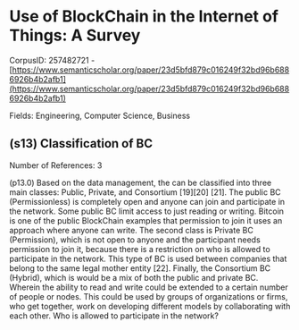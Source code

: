 # Use of BlockChain in the Internet of Things: A Survey

CorpusID: 257482721 - [https://www.semanticscholar.org/paper/23d5bfd879c016249f32bd96b6886926b4b2afb1](https://www.semanticscholar.org/paper/23d5bfd879c016249f32bd96b6886926b4b2afb1)

Fields: Engineering, Computer Science, Business

## (s13) Classification of BC
Number of References: 3

(p13.0) Based on the data management, the can be classified into three main classes: Public, Private, and Consortium [19][20] [21]. The public BC (Permissionless) is completely open and anyone can join and participate in the network. Some public BC limit access to just reading or writing. Bitcoin is one of the public BlockChain examples that permission to join it uses an approach where anyone can write. The second class is Private BC (Permission), which is not open to anyone and the participant needs permission to join it, because there is a restriction on who is allowed to participate in the network. This type of BC is used between companies that belong to the same legal mother entity [22]. Finally, the Consortium BC (Hybrid), which is would be a mix of both the public and private BC. Wherein the ability to read and write could be extended to a certain number of people or nodes. This could be used by groups of organizations or firms, who get together, work on developing different models by collaborating with each other. Who is allowed to participate in the network?

